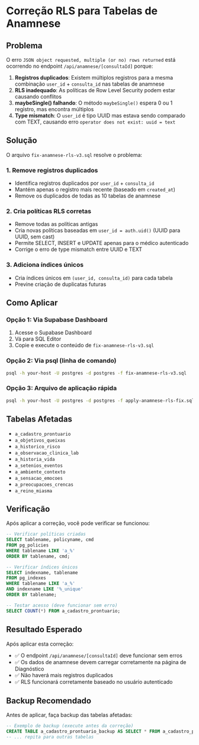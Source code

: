 # Correção RLS para Tabelas de Anamnese

## Problema
O erro `JSON object requested, multiple (or no) rows returned` está ocorrendo no endpoint `/api/anamnese/[consultaId]` porque:

1. **Registros duplicados**: Existem múltiplos registros para a mesma combinação `user_id` + `consulta_id` nas tabelas de anamnese
2. **RLS inadequado**: As políticas de Row Level Security podem estar causando conflitos
3. **maybeSingle() falhando**: O método `maybeSingle()` espera 0 ou 1 registro, mas encontra múltiplos
4. **Type mismatch**: O `user_id` é tipo UUID mas estava sendo comparado com TEXT, causando erro `operator does not exist: uuid = text`

## Solução
O arquivo `fix-anamnese-rls-v3.sql` resolve o problema:

### 1. Remove registros duplicados
- Identifica registros duplicados por `user_id` + `consulta_id`
- Mantém apenas o registro mais recente (baseado em `created_at`)
- Remove os duplicados de todas as 10 tabelas de anamnese

### 2. Cria políticas RLS corretas
- Remove todas as políticas antigas
- Cria novas políticas baseadas em `user_id = auth.uid()` (UUID para UUID, sem cast)
- Permite SELECT, INSERT e UPDATE apenas para o médico autenticado
- Corrige o erro de type mismatch entre UUID e TEXT

### 3. Adiciona índices únicos
- Cria índices únicos em `(user_id, consulta_id)` para cada tabela
- Previne criação de duplicatas futuras

## Como Aplicar

### Opção 1: Via Supabase Dashboard
1. Acesse o Supabase Dashboard
2. Vá para SQL Editor
3. Copie e execute o conteúdo de `fix-anamnese-rls-v3.sql`

### Opção 2: Via psql (linha de comando)
```bash
psql -h your-host -U postgres -d postgres -f fix-anamnese-rls-v3.sql
```

### Opção 3: Arquivo de aplicação rápida
```bash
psql -h your-host -U postgres -d postgres -f apply-anamnese-rls-fix.sql
```

## Tabelas Afetadas
- `a_cadastro_prontuario`
- `a_objetivos_queixas`
- `a_historico_risco`
- `a_observacao_clinica_lab`
- `a_historia_vida`
- `a_setenios_eventos`
- `a_ambiente_contexto`
- `a_sensacao_emocoes`
- `a_preocupacoes_crencas`
- `a_reino_miasma`

## Verificação
Após aplicar a correção, você pode verificar se funcionou:

```sql
-- Verificar políticas criadas
SELECT tablename, policyname, cmd 
FROM pg_policies 
WHERE tablename LIKE 'a_%' 
ORDER BY tablename, cmd;

-- Verificar índices únicos
SELECT indexname, tablename 
FROM pg_indexes 
WHERE tablename LIKE 'a_%' 
AND indexname LIKE '%_unique'
ORDER BY tablename;

-- Testar acesso (deve funcionar sem erro)
SELECT COUNT(*) FROM a_cadastro_prontuario;
```

## Resultado Esperado
Após aplicar esta correção:
- ✅ O endpoint `/api/anamnese/[consultaId]` deve funcionar sem erros
- ✅ Os dados de anamnese devem carregar corretamente na página de Diagnóstico
- ✅ Não haverá mais registros duplicados
- ✅ RLS funcionará corretamente baseado no usuário autenticado

## Backup Recomendado
Antes de aplicar, faça backup das tabelas afetadas:
```sql
-- Exemplo de backup (execute antes da correção)
CREATE TABLE a_cadastro_prontuario_backup AS SELECT * FROM a_cadastro_prontuario;
-- ... repita para outras tabelas
```
